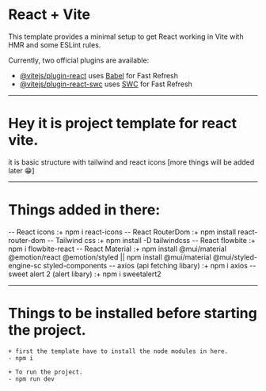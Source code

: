 # React + Vite

This template provides a minimal setup to get React working in Vite with HMR and some ESLint rules.

Currently, two official plugins are available:

- [@vitejs/plugin-react](https://github.com/vitejs/vite-plugin-react/blob/main/packages/plugin-react/README.md) uses [Babel](https://babeljs.io/) for Fast Refresh
- [@vitejs/plugin-react-swc](https://github.com/vitejs/vite-plugin-react-swc) uses [SWC](https://swc.rs/) for Fast Refresh

------------------------------------------------------------------------------------------------------------------------------------------

# Hey it is project template for react vite.  

it is basic structure with tailwind and react icons [more things will be added later 😁]

------------------------------------------------------------------------------------------------------------------------------------------

# Things added in there:

 -- React icons :+ npm i react-icons
 -- React RouterDom :+ npm install react-router-dom
 -- Tailwind css :+ npm install -D tailwindcss 
 -- React flowbite :+ npm i flowbite-react 
 -- React Material :+ npm install @mui/material @emotion/react @emotion/styled || npm install @mui/material @mui/styled-engine-sc styled-components
 -- axios (api fetching libary) :+ npm i axios
 -- sweet alert 2 (alert libary) :+ npm i sweetalert2 

 -----------------------------------------------------------------------------------------------------------------------------------------

# Things to be installed before starting the project. 

    + first the template have to install the node modules in here.
    - npm i 

    + To run the project.
    - npm run dev

